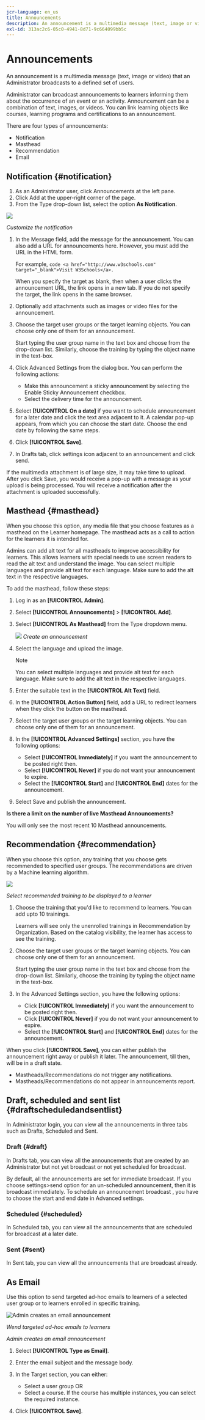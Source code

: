 ```yaml
---
jcr-language: en_us
title: Announcements
description: An announcement is a multimedia message (text, image or video) that an Administrator broadcasts to a defined set of users.
exl-id: 313ac2c6-05c0-4941-8d71-9c664099bb5c
---
```

# Announcements

An announcement is a multimedia message (text, image or video) that an Administrator broadcasts to a defined set of users.

Administrator can broadcast announcements to learners informing them about the occurrence of an event or an activity. Announcement can be a combination of text, images, or videos. You can link learning objects like courses, learning programs and certifications to an announcement.

There are four types of announcements:

* Notification
* Masthead
* Recommendation
* Email

## Notification {#notification}

1. As an Administrator user, click Announcements at the left pane.
1. Click Add at the upper-right corner of the page.
1. From the Type drop-down list, select the option **As Notification**.

![](assets/as-notofocation.png)

*Customize the notification*

1. In the Message field, add the message for the announcement. You can also add a URL for announcements here. However, you must add the URL in the HTML form. 

   For example,  `code <a href="http://www.w3schools.com" target="_blank">Visit W3Schools</a>.`

   When you specify the target as blank, then when a user clicks the announcement URL, the link opens in a new tab. If you do not specify the target, the link opens in the same browser.

1. Optionally add attachments such as images or video files for the announcement.
1. Choose the target user groups or the target learning objects. You can choose only one of them for an announcement.

   Start typing the user group name in the text box and choose from the drop-down list. Similarly, choose the training by typing the object name in the text-box.

1. Click Advanced Settings from the dialog box. You can perform the following actions:

   * Make this announcement a sticky announcement by selecting the Enable Sticky Announcement checkbox.
   * Select the delivery time for the announcement.

1. Select **[!UICONTROL On a date]** if you want to schedule announcement for a later date and click the text area adjacent to it. A calendar pop-up appears, from which you can choose the start date. Choose the end date by following the same steps.
1. Click **[!UICONTROL Save]**.
1. In Drafts tab, click settings icon  adjacent to an announcement and click send.

If the multimedia attachment is of large size, it may take time to upload. After you click Save, you would receive a pop-up with a message as your upload is being processed. You will receive a notification after the attachment is uploaded successfully.

## Masthead {#masthead}

When you choose this option, any media file that you choose features as a masthead on the Learner homepage. The masthead acts as a call to action for the learners it is intended for.

Admins can add alt text for all mastheads to improve accessibility for learners. This allows learners with special needs to use screen readers to read the alt text and understand the image. You can select multiple languages and provide alt text for each language. Make sure to add the alt text in the respective languages.

To add the masthead, follow these steps:

1. Log in as an **[!UICONTROL Admin]**.
2. Select **[!UICONTROL Announcements]** > **[!UICONTROL Add]**.
3. Select **[!UICONTROL As Masthead]** from the Type dropdown menu.
 
   ![](assets/announcement.png)
   _Create an announcement_

4. Select the language and upload the image.

   >[!NOTE]
   >
   >You can select multiple languages and provide alt text for each language. Make sure to add the alt text in the respective languages.

5. Enter the suitable text in the **[!UICONTROL Alt Text]** field.
6. In the **[!UICONTROL Action Button]** field, add a URL to redirect learners when they click the button on the masthead.
7. Select the target user groups or the target learning objects. You can choose only one of them for an announcement.
8. In the **[!UICONTROL Advanced Settings]** section, you have the following options:

   * Select **[!UICONTROL Immediately]** if you want the announcement to be posted right then.
   * Select **[!UICONTROL Never]** if you do not want your announcement to expire.
   * Select the **[!UICONTROL Start]** and **[!UICONTROL End]** dates for the announcement.
9. Select Save and publish the announcement.

**Is there a limit on the number of live Masthead Announcements?**

You will only see the most recent 10 Masthead announcements.

## Recommendation {#recommendation}

When you choose this option, any training that you choose gets recommended to specified user groups. The recommendations are driven by a Machine learning algorithm.

![](assets/recommendation-announcement.png)

*Select recommended training to be displayed to a learner*

1. Choose the training that you'd like to recommend to learners. You can add upto 10 trainings.

   Learners will see only the unenrolled trainings in Recommendation by Organization. Based on the catalog visibility, the learner has access to see the training.

1. Choose the target user groups or the target learning objects. You can choose only one of them for an announcement.

   Start typing the user group name in the text box and choose from the drop-down list. Similarly, choose the training by typing the object name in the text-box.

1. In the Advanced Settings section, you have the following options:

   * Click **[!UICONTROL Immediately]** if you want the announcement to be posted right then.
   * Click **[!UICONTROL Never]** if you do not want your announcement to expire.
   * Select the **[!UICONTROL Start]** and **[!UICONTROL End]** dates for the announcement.

   <!--![](assets/advanced-settings.png)-->

When you click **[!UICONTROL Save]**, you can either publish the announcement right away or publish it later. The announcement, till then, will be in a draft state.

* Mastheads/Recommendations do not trigger any notifications.
* Mastheads/Recommendations do not appear in announcements report.

## Draft, scheduled and sent list {#draftscheduledandsentlist}

In Administrator login, you can view all the announcements in three tabs such as Drafts, Scheduled and Sent.

<!--![](assets/three-tabs-announcement1.png)-->

### Draft {#draft}

In Drafts tab, you can view all the announcements that are created by an Administrator but not yet broadcast or not yet scheduled for broadcast.

By default, all the announcements are set for immediate broadcast. If you choose settings>send option for an un-scheduled announcement, then it is broadcast immediately. To schedule an announcement broadcast , you have to choose the start and end date in Advanced settings.

### Scheduled {#scheduled}

In Scheduled tab, you can view all the announcements that are scheduled for broadcast at a later date.

### Sent {#sent}

In Sent tab, you can view all the announcements that are broadcast already.

## As Email

Use this option to send targeted ad-hoc emails to learners of a selected user group or to learners enrolled in specific training.

![Admin creates an email announcement](assets/email-announcement-admin.png)

*Wend targeted ad-hoc emails to learners*

*Admin creates an email announcement*

1. Select **[!UICONTROL Type as Email]**.
1. Enter the email subject and the message body.
1. In the Target section, you can either:

   * Select a user group OR
   * Select a course. If the course has multiple instances, you can select the required instance.

1. Click **[!UICONTROL Save]**.
